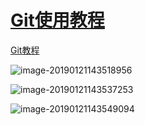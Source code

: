 # [Git使用教程](https://github.com/DickyQie/Tool-use/tree/git-learning-document)

[Git教程](https://github.com/DickyQie/Tool-use/tree/git-learning-document)

![image-20190121143518956](/Users/intech/Note/images/image-20190121143518956.png)

![image-20190121143537253](/Users/intech/Note/images/image-20190121143537253.png)



![image-20190121143549094](/Users/intech/Note/images/image-20190121143549094.png)